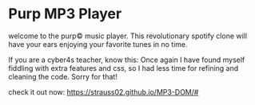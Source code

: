 # Purp MP3 Player

welcome to the purp© music player.
This revolutionary spotify clone will have your ears enjoying your favorite tunes in no time.

If you are a cyber4s teacher, know this:
Once again I have found myself fiddling with extra features and css, so I had less time for refining and cleaning the code. Sorry for that!

check it out now: https://strauss02.github.io/MP3-DOM/#
